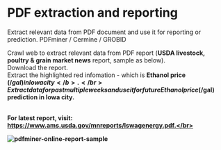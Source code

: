 # PDF extraction and reporting
Extract relevant data from PDF document and use it for reporting or prediction. PDFminer / Cermine / GROBID

Crawl web to extract relevant data from PDF report (<b>USDA livestock, poultry & grain market news</b> report, sample as below).</br>
Download the report.</br>
Extract the highlighted red infomation - which is <b>Ethanol price ($/gal) in Iowa city</b>.</br>
Extract data for past multiple weeks and use it for future Ethanol price ($/gal) prediction in Iowa city.</br></br>

For latest report, visit: https://www.ams.usda.gov/mnreports/lswagenergy.pdf.</br>


![pdfminer-online-report-sample](https://user-images.githubusercontent.com/12294956/42419814-a7f3eb46-82d9-11e8-81fd-9dddf71dc954.png)

